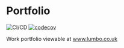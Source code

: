 # Portfolio

![CI/CD](https://github.com/lumbo1379/portfolio/workflows/CI/CD/badge.svg)
[![codecov](https://codecov.io/gh/Lumbo1379/Portfolio/branch/main/graph/badge.svg?token=ILBMDRECQJ)](https://codecov.io/gh/Lumbo1379/Portfolio)

Work portfolio viewable at www.lumbo.co.uk
